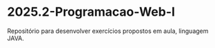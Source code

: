 # 2025.2-Programacao-Web-I
Repositório para desenvolver exercícios propostos em aula, linguagem JAVA.
